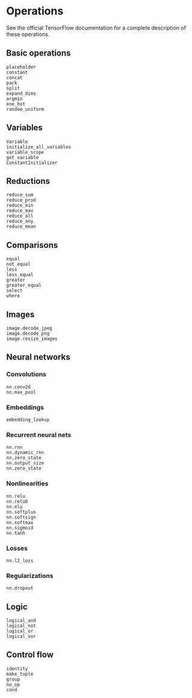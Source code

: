 # Operations

See the official TensorFlow documentation for a complete description of these operations.

## Basic operations

```@docs
placeholder
constant
concat
pack
split
expand_dims
argmin
one_hot
random_uniform
```

## Variables

```@docs
Variable
initialize_all_variables
variable_scope
get_variable
ConstantInitializer
```

## Reductions

```@docs
reduce_sum
reduce_prod
reduce_min
reduce_max
reduce_all
reduce_any
reduce_mean
```

## Comparisons

```@docs
equal
not_equal
less
less_equal
greater
greater_equal
select
where
```

## Images

```@docs
image.decode_jpeg
image.decode_png
image.resize_images
```

## Neural networks

### Convolutions

```@docs
nn.conv2d
nn.max_pool
```

### Embeddings

```@docs
embedding_lookup
```

### Recurrent neural nets

```@docs
nn.rnn
nn.dynamic_rnn
nn.zero_state
nn.output_size
nn.zero_state
```

### Nonlinearities

```@docs
nn.relu
nn.relu6
nn.elu
nn.softplus
nn.softsign
nn.softmax
nn.sigmoid
nn.tanh
```

### Losses

```@docs
nn.l2_loss
```

### Regularizations

```@docs
nn.dropout
```


## Logic

```@docs
logical_and
logical_not
logical_or
logical_xor
```

## Control flow

```@docs
identity
make_tuple
group
no_op
cond
```
